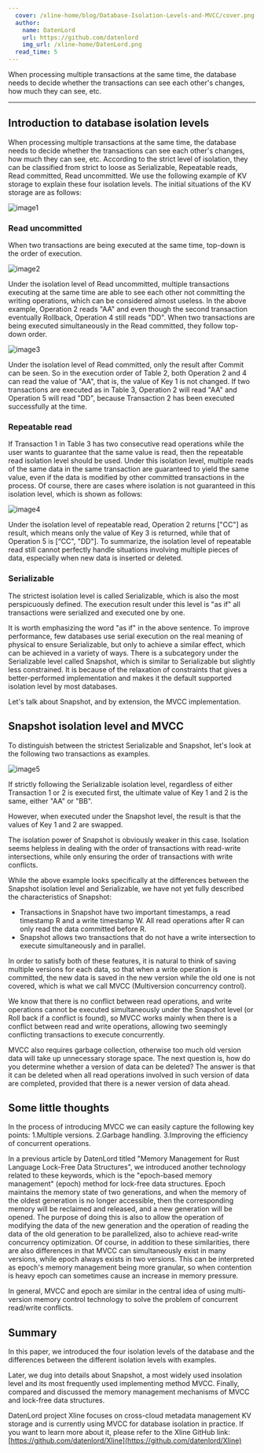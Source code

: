 ```yaml
---
  cover: /xline-home/blog/Database-Isolation-Levels-and-MVCC/cover.png
  author:
    name: DatenLord
    url: https://github.com/datenlord
    img_url: /xline-home/DatenLord.png
  read_time: 5
---
```


When processing multiple transactions at the same time, the database needs to decide whether the transactions can see each other's changes, how much they can see, etc.

---

## Introduction to database isolation levels

When processing multiple transactions at the same time, the database needs to decide whether the transactions can see each other's changes, how much they can see, etc. According to the strict level of isolation, they can be classified from strict to loose as Serializable, Repeatable reads, Read committed, Read uncommitted. We use the following example of KV storage to explain these four isolation levels. The initial situations of the KV storage are as follows:

![image1](/xline-home/blog/Database-Isolation-Levels-and-MVCC/image1.png)

### Read uncommitted

When two transactions are being executed at the same time, top-down is the order of execution.

![image2](/xline-home/blog/Database-Isolation-Levels-and-MVCC/image2.png)

Under the isolation level of Read uncommitted, multiple transactions executing at the same time are able to see each other not committing the writing operations, which can be considered almost useless.
In the above example, Operation 2 reads "AA" and even though the second transaction eventually Rollback, Operation 4 still reads "DD". When two transactions are being executed simultaneously in the Read committed, they follow top-down order.

![image3](/xline-home/blog/Database-Isolation-Levels-and-MVCC/image3.png)

Under the isolation level of Read committed, only the result after Commit can be seen. So in the execution order of Table 2, both Operation 2 and 4 can read the value of "AA", that is, the value of Key 1 is not changed. If two transactions are executed as in Table 3, Operation 2 will read "AA" and Operation 5 will read "DD", because Transaction 2 has been executed successfully at the time.

### Repeatable read

If Transaction 1 in Table 3 has two consecutive read operations while the user wants to guarantee that the same value is read, then the repeatable read isolation level should be used. Under this isolation level, multiple reads of the same data in the same transaction are guaranteed to yield the same value, even if the data is modified by other committed transactions in the process. Of course, there are cases where isolation is not guaranteed in this isolation level, which is shown as follows:

![image4](/xline-home/blog/Database-Isolation-Levels-and-MVCC/image4.png)

Under the isolation level of repeatable read, Operation 2 returns ["CC"] as result, which means only the value of Key 3 is returned, while that of Operation 5 is [“CC", "DD"]. To summarize, the isolation level of repeatable read still cannot perfectly handle situations involving multiple pieces of data, especially when new data is inserted or deleted.

### Serializable

The strictest isolation level is called Serializable, which is also the most perspicuously defined. The execution result under this level is "as if" all transactions were serialized and executed one by one.

It is worth emphasizing the word "as if" in the above sentence. To improve performance, few databases use serial execution on the real meaning of physical to ensure Serializable, but only to achieve a similar effect, which can be achieved in a variety of ways. There is a subcategory under the Serializable level called Snapshot, which is similar to Serializable but slightly less constrained. It is because of the relaxation of constraints that gives a better-performed implementation and makes it the default supported isolation level by most databases.

Let's talk about Snapshot, and by extension, the MVCC implementation.

## Snapshot isolation level and MVCC

To distinguish between the strictest Serializable and Snapshot, let's look at the following two transactions as examples.

![image5](/xline-home/blog/Database-Isolation-Levels-and-MVCC/image5.png)

If strictly following the Serializable isolation level, regardless of either Transaction 1 or 2 is executed first, the ultimate value of Key 1 and 2 is the same, either "AA" or "BB".

However, when executed under the Snapshot level, the result is that the values of Key 1 and 2 are swapped.

The isolation power of Snapshot is obviously weaker in this case. Isolation seems helpless in dealing with the order of transactions with read-write intersections, while only ensuring the order of transactions with write conflicts.

While the above example looks specifically at the differences between the Snapshot isolation level and Serializable, we have not yet fully described the characteristics of Snapshot:

- Transactions in Snapshot have two important timestamps, a read timestamp R and a write timestamp W. All read operations after R can only read the data committed before R.
- Snapshot allows two transactions that do not have a write intersection to execute simultaneously and in parallel.

In order to satisfy both of these features, it is natural to think of saving multiple versions for each data, so that when a write operation is committed, the new data is saved in the new version while the old one is not covered, which is what we call MVCC (Multiversion concurrency control).

We know that there is no conflict between read operations, and write operations cannot be executed simultaneously under the Snapshot level (or Roll back if a conflict is found), so MVCC works mainly when there is a conflict between read and write operations, allowing two seemingly conflicting transactions to execute concurrently.

MVCC also requires garbage collection, otherwise too much old version data will take up unnecessary storage space. The next question is, how do you determine whether a version of data can be deleted? The answer is that it can be deleted when all read operations involved in such version of data are completed, provided that there is a newer version of data ahead.

## Some little thoughts

In the process of introducing MVCC we can easily capture the following key points:
1.Multiple versions.
2.Garbage handling.
3.Improving the efficiency of concurrent operations.

In a previous article by DatenLord titled "Memory Management for Rust Language Lock-Free Data Structures", we introduced another technology related to these keywords, which is the "epoch-based memory management" (epoch) method for lock-free data structures. Epoch maintains the memory state of two generations, and when the memory of the oldest generation is no longer accessible, then the corresponding memory will be reclaimed and released, and a new generation will be opened. The purpose of doing this is also to allow the operation of modifying the data of the new generation and the operation of reading the data of the old generation to be parallelized, also to achieve read-write concurrency optimization. Of course, in addition to these similarities, there are also differences in that MVCC can simultaneously exist in many versions, while epoch always exists in two versions. This can be interpreted as epoch's memory management being more granular, so when contention is heavy epoch can sometimes cause an increase in memory pressure.

In general, MVCC and epoch are similar in the central idea of using multi-version memory control technology to solve the problem of concurrent read/write conflicts.

## Summary

In this paper, we introduced the four isolation levels of the database and the differences between the different isolation levels with examples.

Later, we dug into details about Snapshot, a most widely used insolation level and its most frequently used implementing method MVCC.
Finally, compared and discussed the memory management mechanisms of MVCC and lock-free data structures.

DatenLord project Xline focuses on cross-cloud metadata management KV storage and is currently using MVCC for database isolation in practice. If you want to learn more about it, please refer to the Xline GitHub link: [https://github.com/datenlord/Xline](https://github.com/datenlord/Xline)
